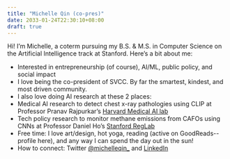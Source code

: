 ```yaml
---
title: "Michelle Qin (co-pres)"
date: 2033-01-24T22:30:10+08:00
draft: true
---
```


Hi! I’m Michelle, a coterm pursuing my B.S. & M.S. in Computer Science on the Artificial Intelligence track at Stanford. Here’s a bit about me:

- Interested in entrepreneurship (of course), AI/ML, public policy, and social impact
- I love being the co-president of SVCC. By far the smartest, kindest, and most driven community.
- I also love doing AI research at these 2 places:
- Medical AI research to detect chest x-ray pathologies using CLIP at Professor Pranav Rajpurkar’s [Harvard Medical AI lab](https://www.rajpurkarlab.hms.harvard.edu/)
- Tech policy research to monitor methane emissions from CAFOs using CNNs at Professor Daniel Ho’s [Stanford RegLab](https://reglab.stanford.edu/)
- Free time: I love art/design, hot yoga, reading (active on GoodReads--profile here), and any way I can spend the day out in the sun!
- How to connect: Twitter [@michelleqin\_](https://twitter.com/michelleqin_) and [LinkedIn](https://www.linkedin.com/in/michelle-qin/)

